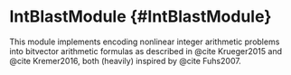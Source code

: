 # IntBlastModule {#IntBlastModule}

This module implements encoding nonlinear integer arithmetic problems into bitvector arithmetic formulas as described in @cite Krueger2015 and @cite Kremer2016, both (heavily) inspired by @cite Fuhs2007.